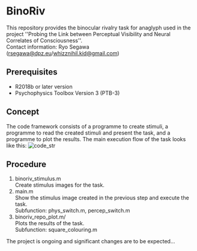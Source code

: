 # BinoRiv
This repository provides the binocular rivalry task for anaglyph used in the project ''Probing the Link between Perceptual Visibility and Neural Correlates of Consciousness''.  
Contact information: Ryo Segawa (rsegawa@dpz.eu/whizznihil.kid@gmail.com)

## Prerequisites
* R2018b or later version
* Psychophysics Toolbox Version 3 (PTB-3)

## Concept
The code framework consists of a programme to create stimuli, a programme to read the created stimuli and present the task, and a programme to plot the results. The main execution flow of the task looks like this:
![code_str](https://user-images.githubusercontent.com/41120302/148266421-a6cf3ded-f9a8-45e3-a45d-64c135d4ccff.png)

## Procedure
1. binoriv_stimulus.m  
Create stimulus images for the task.
2. main.m  
Show the stimulus image created in the previous step and execute the task.  
Subfunction: phys_switch.m, percep_switch.m
3. binoriv_repo_plot.m/  
Plots the results of the task.  
Subfunction: square_colouring.m  
  
The project is ongoing and significant changes are to be expected...